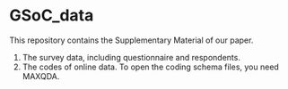 # GSoC_data
This repository contains the Supplementary Material of our paper.
1. The survey data, including questionnaire and respondents.
2. The codes of online data. To open the coding schema files, you need MAXQDA.
